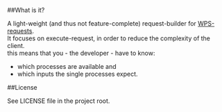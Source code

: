 ##What is it?

A light-weight (and thus not feature-complete) request-builder for [WPS-requests](http://en.wikipedia.org/wiki/Web_Processing_Service).  
It focuses on execute-request, in order to reduce the complexity of the client.  
this means that you - the developer - have to know:

  - which processes are available and
  - which inputs the single processes expect.

##License

See LICENSE file in the project root.
